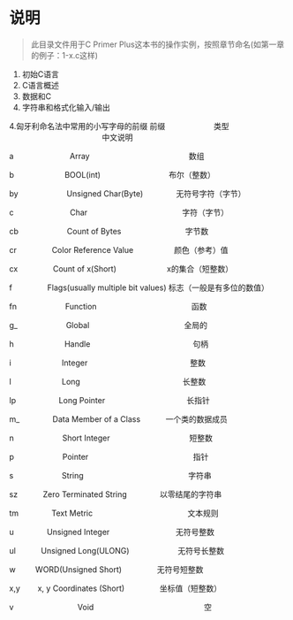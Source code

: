 # 说明
>  此目录文件用于C Primer Plus这本书的操作实例，按照章节命名(如第一章的例子：1-x.c这样)
1. 初始C语言
2. C语言概述
3. 数据和C
4. 字符串和格式化输入/输出

4.匈牙利命名法中常用的小写字母的前缀
前缀 　　　　　　类型 　　　　　　　　　　　　中文说明

a 　　　　　　　Array 　　　　　　 　　　　　　 数组

b 　　　　　　  BOOL(int) 　　  　　　　  　　布尔（整数）

by 　　　　　　Unsigned Char(Byte) 　　　　无符号字符（字节）

c 　　　　　　　Char 　　　　　　　　　　　　字符（字节）

cb 　　　　　　Count of Bytes 　　　　　　　　字节数

cr 　　　　   Color Reference Value 　　　　　颜色（参考）值

cx 　　　　  Count of x(Short) 　　　　 　　x的集合（短整数）

f 　　　　 Flags(usually multiple bit values)   标志（一般是有多位的数值）

fn 　　　　　　Function 　　　　　　　　　　　　函数

g_ 　　　　　　Global 　　　　　　　　　　　　全局的

h 　　　　　　  Handle 　　　　　　　　　　　　　句柄

i 　　　　　　   Integer 　　　　　　　　　　　　　整数

l 　　　　　　    Long 　　　　　　　　　　　　　长整数

lp 　　　　　 Long Pointer 　　　　　　　　　　  长指针

m_ 　　　　Data Member of a Class 　　　一个类的数据成员

n 　　　　　　Short Integer 　　　　　　　　　　短整数

p 　　　　　　Pointer 　　　　　　　　　　　　　 指针

s 　　　　　　String 　　　　　　　　　　　　　 字符串

sz 　　　Zero Terminated String　　　　   以零结尾的字符串

tm 　　　　Text Metric 　　　　　　　　　　　　文本规则

u 　　　　Unsigned Integer 　　　　　　　　   无符号整数

ul 　　　Unsigned Long(ULONG) 　　　　　　无符号长整数

w 　　   WORD(Unsigned Short) 　　　　     无符号短整数

x,y 　　x, y Coordinates (Short) 　　　　    坐标值（短整数）

v 　　　　　　　　Void　　　　　　　　　　　　　　 空